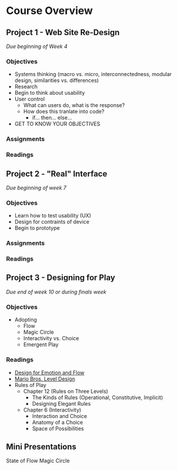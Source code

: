 Course Overview
=======================================




Project 1 - Web Site Re-Design
---------------------------------------
*Due beginning of Week 4*

### Objectives
- Systems thinking (macro vs. micro, interconnectedness, modular design, similarities vs. differences)
- Research
- Begin to think about usability
- User control
	- What can users do, what is the response?
	- How does this tranlate into code?
		- if… then… else… 
- GET TO KNOW YOUR OBJECTIVES


### Assignments
<!--
- Content Research (eg. Flow Chart, Timeline, Choose Your Own Adventure, Text Based Adventure Games, Infographics)
- Wireframes
- Design App-->



### Readings 
<!--
- [Sketchboards](http://www.adaptivepath.com/ideas/sketchboards-discover-better-faster-ux-solutions/) - A better way of doing wireframes
- [A shorthand for designing UI flows](http://37signals.com/svn/posts/1926-a-shorthand-for-designing-ui-flows)
- [Minimizing Complexity In User Interfaces](http://uxdesign.smashingmagazine.com/2009/10/07/minimizing-complexity-in-user-interfaces/)
- -->





Project 2 - "Real" Interface
---------------------------------------
*Due beginning of week 7*

### Objectives
- Learn how to test usability (UX)
- Design for contraints of device
- Begin to prototype 


### Assignments
<!--
- Talk about differences between iOS6 and iOS7, [iOS 7 apps are prettier, but are they better?](http://www.theverge.com/2013/9/27/4773656/ios-7-apps-are-prettier-but-are-they-better)
- Wireframes
- Create Prototype
- Conduct UX Research (A/B testing and/or user interview) on working prototype [Usability Hub](https://usabilityhub.com/)
- Designs
-->



### Readings
<!--
- What Do Prototypes Prototype?
- A Five-Step Process For Conducting User Research
- Flat Pixels: The Battle Between Flat Design And Skeuomorphism
- Design of Everyday Things (Chap 7?)
- [iOS 7 apps are prettier, but are they better?](http://www.theverge.com/2013/9/27/4773656/ios-7-apps-are-prettier-but-are-they-better)
- [Usability Hub](https://usabilityhub.com/)
-->



Project 3 - Designing for Play
---------------------------------------
*Due end of week 10 or during finals week*

### Objectives
- Adopting 
	- Flow
	- Magic Circle
	- Interactivity vs. Choice
	- Emergent Play

### Readings
- [Design for Emotion and Flow](http://boxesandarrows.com/design-for-emotion-and-flow/)
- [Mario Bros. Level Design](http://www.significant-bits.com/super-mario-bros-3-level-design-lessons)
- Rules of Play
	- Chapter 12 (Rules on Three Levels)
		- The Kinds of Rules (Operational, Constitutive, Implicit)
		- Designing Elegant Rules
	- Chapter 6 (Interactivity)
		- Interaction and Choice
		- Anatomy of a Choice
		- Space of Possibilities






Mini Presentations
---------------------------------------


State of Flow
Magic Circle